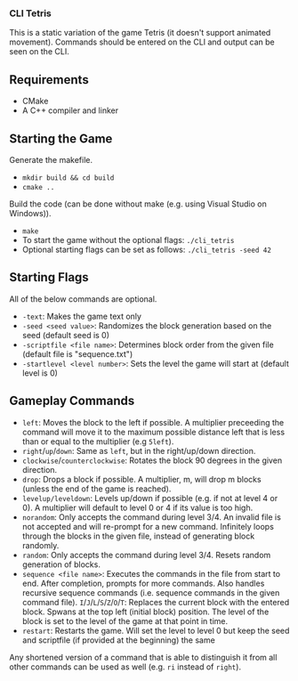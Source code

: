 ### CLI Tetris
This is a static variation of the game Tetris (it doesn't support animated movement). Commands should be entered on the CLI and output can be seen on the CLI.

## Requirements
- CMake
- A C++ compiler and linker

## Starting the Game
Generate the makefile.

- `mkdir build && cd build`
- `cmake ..`

Build the code (can be done without make (e.g. using Visual Studio on Windows)).

-  `make`
-  To start the game without the optional flags: `./cli_tetris`
-  Optional starting flags can be set as follows: `./cli_tetris -seed 42`

## Starting Flags
All of the below commands are optional.
- `-text`: Makes the game text only
- `-seed <seed value>`: Randomizes the block generation based on the seed (default seed is 0)
- `-scriptfile <file name>`: Determines block order from the given file (default file is "sequence.txt")
- `-startlevel <level number>`: Sets the level the game will start at (default level is 0)

## Gameplay Commands
- `left`: Moves the block to the left if possible. A multiplier preceeding the command will move it to the maximum possible distance left that is less than or equal to the multiplier (e.g `5left`).
- `right`/`up`/`down`: Same as `left`, but in the right/up/down direction.
- `clockwise`/`counterclockwise`: Rotates the block 90 degrees in the given direction.
- `drop`: Drops a block if possible. A multiplier, m, will drop m blocks (unless the end of the game is reached).
- `levelup/leveldown`: Levels up/down if possible (e.g. if not at level 4 or 0). A multiplier will default to level 0 or 4 if its value is too high.
- `norandom`: Only accepts the command during level 3/4. An invalid file is not accepted and will re-prompt for a new command. Infinitely loops through the blocks in the given file, instead of generating block randomly.
- `random`: Only accepts the command during level 3/4. Resets random generation of blocks.
- `sequence <file name>`: Executes the commands in the file from start to end. After completion, prompts for more commands. Also handles recursive sequence commands (i.e. sequence commands in the given command file).
`I`/`J`/`L`/`S`/`Z`/`O`/`T`: Replaces the current block with the entered block. Spwans at the top left (initial block) position. The level of the block is set to the level of the game at that point in time.
- `restart`: Restarts the game. Will set the level to level 0 but keep the seed and scriptfile (if provided at the beginning) the same

Any shortened version of a command that is able to distinguish it from all other commands can be used as well (e.g. `ri` instead of `right`).